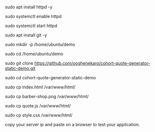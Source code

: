 
sudo apt install httpd -y

sudo systemctl enable httpd

sudo systemctl start httpd

sudo apt install git -y

sudo mkdir -p /home/ubuntu/demo

sudo cd /home/ubuntu/demo

sudo git clone https://github.com/ooghenekaro/cohort-quote-generator-static-demo.git

sudo cd cohort-quote-generator-static-demo

sudo cp index.html /var/www/html/

sudo cp barber-shop.png /var/www/html/

sudo cp quote.js /var/www/html/

sudo cp style.css /var/www/html/

copy your server ip and paste on a browser to test your application.
